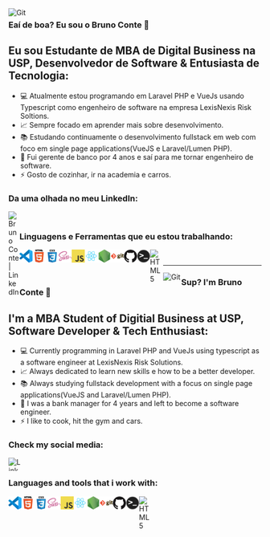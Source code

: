 <img align="left" alt="Git" width="36px" src="https://cdn-0.emojis.wiki/emoji-pics/facebook/brazil-facebook.png" />

### Eaí de boa? Eu sou o Bruno Conte 👋

## Eu sou Estudante de MBA de Digital Business na USP, Desenvolvedor de Software & Entusiasta de Tecnologia:
- 💻 Atualmente estou programando em Laravel PHP e VueJs usando Typescript como engenheiro de software na empresa LexisNexis Risk Soltions.
- 📈 Sempre focado em aprender mais sobre desenvolvimento.
- 📚 Estudando continuamente o desenvolvimento fullstack em web com foco em single page applications(VueJS e Laravel/Lumen PHP).
- 🏦 Fui gerente de banco por 4 anos e saí para me tornar engenheiro de software.
- ⚡  Gosto de cozinhar, ir na academia e carros.

### Da uma olhada no meu LinkedIn:

[<img align="left" alt="Bruno Conte | LinkedIn" width="22px" src="https://cdn.jsdelivr.net/npm/simple-icons@v3/icons/linkedin-white.svg" />][linkedin]

<br />

### Linguagens e Ferramentas que eu estou trabalhando:

<img align="left" alt="Visual Studio Code" width="26px" src="https://raw.githubusercontent.com/github/explore/80688e429a7d4ef2fca1e82350fe8e3517d3494d/topics/visual-studio-code/visual-studio-code.png" />
<img align="left" alt="HTML5" width="26px" src="https://raw.githubusercontent.com/github/explore/80688e429a7d4ef2fca1e82350fe8e3517d3494d/topics/html/html.png" />
<img align="left" alt="CSS3" width="26px" src="https://raw.githubusercontent.com/github/explore/80688e429a7d4ef2fca1e82350fe8e3517d3494d/topics/css/css.png" />
<img align="left" alt="Sass" width="26px" src="https://raw.githubusercontent.com/github/explore/80688e429a7d4ef2fca1e82350fe8e3517d3494d/topics/sass/sass.png" />
<img align="left" alt="JavaScript" width="26px" src="https://raw.githubusercontent.com/github/explore/80688e429a7d4ef2fca1e82350fe8e3517d3494d/topics/javascript/javascript.png" />
<img align="left" alt="React" width="26px" src="https://raw.githubusercontent.com/github/explore/80688e429a7d4ef2fca1e82350fe8e3517d3494d/topics/react/react.png" />
<img align="left" alt="Node.js" width="26px" src="https://raw.githubusercontent.com/github/explore/80688e429a7d4ef2fca1e82350fe8e3517d3494d/topics/nodejs/nodejs.png" />
<img align="left" alt="Git" width="26px" src="https://raw.githubusercontent.com/github/explore/80688e429a7d4ef2fca1e82350fe8e3517d3494d/topics/git/git.png" />
<img align="left" alt="GitHub" width="26px" src="https://raw.githubusercontent.com/github/explore/78df643247d429f6cc873026c0622819ad797942/topics/github/github.png" />
<img align="left" alt="HTML5" width="26px" src="https://raw.githubusercontent.com/github/explore/80688e429a7d4ef2fca1e82350fe8e3517d3494d/topics/terminal/terminal.png" />
<img align="left" alt="HTML5" width="26px" src="https://cdn3.iconfinder.com/data/icons/logos-and-brands-adobe/512/267_Python-512.png" />

<br />

---
<img align="left" alt="Git" width="36px" src="https://cdn-0.emojis.wiki/emoji-pics/facebook/united-states-facebook.png" />

### Sup? I'm Bruno Conte 👋
## I'm a MBA Student of Digitial Business at USP, Software Developer & Tech Enthusiast:
- 💻 Currently programming in Laravel PHP and VueJs using typescript as a software engineer at LexisNexis Risk Solutions.
- 📈 Always dedicated to learn new skills e how to be a better developer.
- 📚 Always studying fullstack development with a focus on single page applications(VueJS and Laravel/Lumen PHP).
- 🏦 I was a bank manager for 4 years and left to become a software engineer. 
- ⚡  I like to cook, hit the gym and cars.

### Check my social media:

[<img src="https://unpkg.com/simple-icons@v7/icons/linkedin-white.svg" alt="Linkedin" align=left width=26 height=26>][linkedin]

<br />

### Languages and tools that i work with:

<img align="left" alt="Visual Studio Code" width="26px" src="https://raw.githubusercontent.com/github/explore/80688e429a7d4ef2fca1e82350fe8e3517d3494d/topics/visual-studio-code/visual-studio-code.png" />
<img align="left" alt="HTML5" width="26px" src="https://raw.githubusercontent.com/github/explore/80688e429a7d4ef2fca1e82350fe8e3517d3494d/topics/html/html.png" />
<img align="left" alt="CSS3" width="26px" src="https://raw.githubusercontent.com/github/explore/80688e429a7d4ef2fca1e82350fe8e3517d3494d/topics/css/css.png" />
<img align="left" alt="Sass" width="26px" src="https://raw.githubusercontent.com/github/explore/80688e429a7d4ef2fca1e82350fe8e3517d3494d/topics/sass/sass.png" />
<img align="left" alt="JavaScript" width="26px" src="https://raw.githubusercontent.com/github/explore/80688e429a7d4ef2fca1e82350fe8e3517d3494d/topics/javascript/javascript.png" />
<img align="left" alt="React" width="26px" src="https://raw.githubusercontent.com/github/explore/80688e429a7d4ef2fca1e82350fe8e3517d3494d/topics/react/react.png" />
<img align="left" alt="Node.js" width="26px" src="https://raw.githubusercontent.com/github/explore/80688e429a7d4ef2fca1e82350fe8e3517d3494d/topics/nodejs/nodejs.png" />
<img align="left" alt="Git" width="26px" src="https://raw.githubusercontent.com/github/explore/80688e429a7d4ef2fca1e82350fe8e3517d3494d/topics/git/git.png" />
<img align="left" alt="GitHub" width="26px" src="https://raw.githubusercontent.com/github/explore/78df643247d429f6cc873026c0622819ad797942/topics/github/github.png" />
<img align="left" alt="HTML5" width="26px" src="https://raw.githubusercontent.com/github/explore/80688e429a7d4ef2fca1e82350fe8e3517d3494d/topics/terminal/terminal.png" />
<img align="left" alt="HTML5" width="26px" src="https://cdn3.iconfinder.com/data/icons/logos-and-brands-adobe/512/267_Python-512.png" />

[linkedin]: https://www.linkedin.com/in/bruno-conte-407259189/
